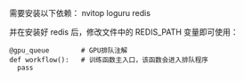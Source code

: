 需要安装以下依赖：
nvitop
loguru
redis

并在安装好 redis 后，修改文件中的 REDIS_PATH 变量即可使用：

```
@gpu_queue        # GPU排队注解
def workflow():   # 训练函数主入口，该函数会进入排队程序
  pass
```
